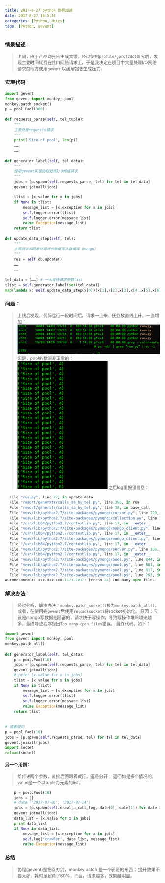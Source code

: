```yaml
---
title: 2017-8-27 python 协程加速
date: 2017-8-27 16:5:58
categories: [Python, Notes]
tags: [Python, gevent]
---
```

### 情景描述：
> 上周，由于产品嫌报告生成太慢，经过使用`profile/gprof2dot`研究后，发现主要时间耗费在接口网络请求上，于是我决定在项目中大量处理I/O网络请求的地方使用`gevent`,以缓解报告生成压力。

<!--more-->
### 实现代码：
``` python
import gevent
from gevent import monkey, pool
monkey.patch_socket()
p = pool.Pool(300)

def requests_parse(self, tel_tuple):
	"""
	主要处理requests请求
	"""
	print('Size of pool', len(p))
	……
	……

def generator_label(self, tel_data):
	"""
	使用gevent实现协程处理I/O网络请求
	"""
	jobs = [p.spawn(self.requests_parse, tel) for tel in tel_data]
	gevent.joinall(jobs)

	tlist = [x.value for x in jobs]
	if None in tlist:
		message_list = [x.exception for x in jobs]
		self.logger.error(tlist)
		self.logger.error(message_list)
		raise Exception(message_list)
	return tlist
	
def update_data_step(self, tel):
	"""
	主要将请求回来处理好的数据写入数据库（mongo）
	"""
	res = self.db.update()
	……
	……

tel_data = [……] # 一大堆待请求参数list
tlist = self.generator_label(set(tel_data))
map(lambda x: self.update_data_step(x[0])(x[1],x[2],x[3],x[4],x[5],x[6]), tlist)
```

### 问题：
> 上线后发现，代码运行一段时间后，请求一上来，任务数直线上升，一直增加：
![enter description here][1]
> 但是，pool的数量是正常的：
![enter description here][2]
> 之后log里报错信息：

```python
  File "run.py", line 42, in update_data
  File "report/generate/calls_sa_by_tel.py", line 396, in run
  File "report/generate/calls_sa_by_tel.py", line 38, in base_call
  File "venv/lib/python2.7/site-packages/pymongo/cursor.py", line 729, in count
  File "venv/lib/python2.7/site-packages/pymongo/collection.py", line 1344, in _count
  File "/usr/lib64/python2.7/contextlib.py", line 17, in __enter__
  File "venv/lib/python2.7/site-packages/pymongo/mongo_client.py", line 904, in _socket_for_reads
  File "/usr/lib64/python2.7/contextlib.py", line 17, in __enter__
  File "venv/lib/python2.7/site-packages/pymongo/mongo_client.py", line 870, in _get_socket
  File "/usr/lib64/python2.7/contextlib.py", line 17, in __enter__
  File "venv/lib/python2.7/site-packages/pymongo/server.py", line 168, in get_socket
  File "/usr/lib64/python2.7/contextlib.py", line 17, in __enter__
  File "venv/lib/python2.7/site-packages/pymongo/pool.py", line 844, in get_socket
  File "venv/lib/python2.7/site-packages/pymongo/pool.py", line 881, in _get_socket_no_auth
  File "venv/lib/python2.7/site-packages/pymongo/pool.py", line 817, in connect
  File "venv/lib/python2.7/site-packages/pymongo/pool.py", line 263, in _raise_connection_failure
AutoReconnect: xxx.xxx.xxx.117:27017: [Errno 24] Too many open files
```

### 解决办法：
> 经过分析，解决办法：`monkey.patch_socket()`换为`monkey.patch_all()`，或者，在使用完`gevent`后使用`reload(socket)`将socket初始化。
> 原因：应该是mongo写数据是阻塞的，请求快于写操作，导致写操作堆积越来越多，最终导致程序抛出`Too many open files`错误。
> 最终代码，如下：

```python 
import gevent
from gevent import monkey, pool
monkey.patch_all()

def generator_label(self, tel_data):
	p = pool.Pool(10)
	jobs = [p.spawn(self.requests_parse, tel) for tel in tel_data]
	gevent.joinall(jobs)
	# print [x.value for x in jobs]
	tlist = [x.value for x in jobs]
	if None in tlist:
		message_list = [x.exception for x in jobs]
		self.logger.error(tlist)
		self.logger.error(message_list)
		raise Exception(message_list)
	return tlist
	
	
# 或者使用
p = pool.Pool(10)
jobs = [p.spawn(self.requests_parse, tel) for tel in tel_data]
gevent.joinall(jobs)
import socket
reload(socket)
```

#### 另一个用例：
> 给传递两个参数，直接后面跟着就行，逗号分开；
> 返回如是多个情况的，value是一个以tuple为元素的list。
```python
	p = pool.Pool(10)
	jobs = []
	# date ('2017-07-01', '2017-07-14')
	jobs = [p.spawn(self.crawl_a_call_log, date[0], date[1]) for date in dates]
	gevent.joinall(jobs)
	data_list = [x.value for x in jobs]
	print data_list
	if None in data_list:
		message_list = [x.exception for x in jobs]
		self.log('crawler', data_list, message_list)
		raise Exception(message_list)
```

### 总结
> 协程(gevent)是把双刃剑，monkey.patch 是一个邪恶的东西；
> 提升效果不要太好，耗时足足降了60%，而且，请求越多，效果越明显。


  [1]: ./images/gevent_bug_1.png "gevent_bug"
  [2]: ./images/gevent_pool_1.png "gevent_pool"